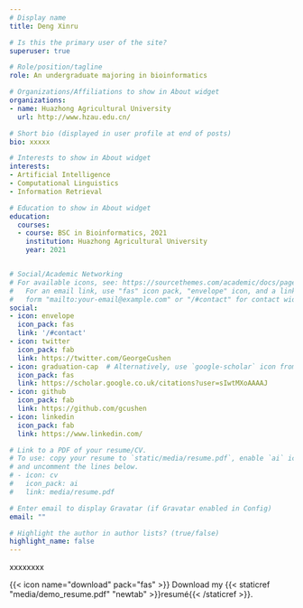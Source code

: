 ```yaml
---
# Display name
title: Deng Xinru

# Is this the primary user of the site?
superuser: true

# Role/position/tagline
role: An undergraduate majoring in bioinformatics

# Organizations/Affiliations to show in About widget
organizations:
- name: Huazhong Agricultural University
  url: http://www.hzau.edu.cn/

# Short bio (displayed in user profile at end of posts)
bio: xxxxx

# Interests to show in About widget
interests:
- Artificial Intelligence
- Computational Linguistics
- Information Retrieval

# Education to show in About widget
education:
  courses:
  - course: BSC in Bioinformatics, 2021
    institution: Huazhong Agricultural University
    year: 2021


# Social/Academic Networking
# For available icons, see: https://sourcethemes.com/academic/docs/page-builder/#icons
#   For an email link, use "fas" icon pack, "envelope" icon, and a link in the
#   form "mailto:your-email@example.com" or "/#contact" for contact widget.
social:
- icon: envelope
  icon_pack: fas
  link: '/#contact'
- icon: twitter
  icon_pack: fab
  link: https://twitter.com/GeorgeCushen
- icon: graduation-cap  # Alternatively, use `google-scholar` icon from `ai` icon pack
  icon_pack: fas
  link: https://scholar.google.co.uk/citations?user=sIwtMXoAAAAJ
- icon: github
  icon_pack: fab
  link: https://github.com/gcushen
- icon: linkedin
  icon_pack: fab
  link: https://www.linkedin.com/

# Link to a PDF of your resume/CV.
# To use: copy your resume to `static/media/resume.pdf`, enable `ai` icons in `params.toml`, 
# and uncomment the lines below.
# - icon: cv
#   icon_pack: ai
#   link: media/resume.pdf

# Enter email to display Gravatar (if Gravatar enabled in Config)
email: ""

# Highlight the author in author lists? (true/false)
highlight_name: false
---
```


xxxxxxxx

{{< icon name="download" pack="fas" >}} Download my {{< staticref "media/demo_resume.pdf" "newtab" >}}resumé{{< /staticref >}}.
